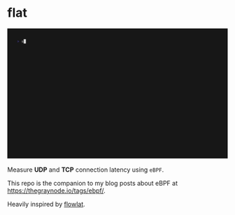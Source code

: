 # flat

![flat in action](.images/flat.gif)

Measure **UDP** and **TCP** connection latency using `eBPF`.

This repo is the companion to my blog posts about eBPF at <https://thegraynode.io/tags/ebpf/>.

Heavily inspired by [flowlat](https://github.com/markpash/flowlat).
